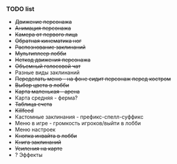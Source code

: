 ### TODO list

- ~~Движение персонажа~~
- ~~Анимация персонажа~~
- ~~Камера от первого лица~~
- ~~Обратная кинематика ног~~
- ~~Распознование заклинаний~~
- ~~Мультиплеер лобби~~
- ~~Неткод движения персонажа~~
- ~~Объемный голосовой чат~~
- Разные виды заклинаний
- ~~Переделать меню - на фоне сидит персонаж перед костром~~
- ~~Выбор цвета в лобби~~
- ~~Карта маленькая - арена~~
- Карта средняя - ферма?
- ~~Таблица счета~~
- ~~Killfeed~~
- Кастомные заклинания - префикс-спелл-суффикс
- Меню в игре - громкость игроков/выйти в лобби
- Меню настроек
- ~~Кнопка инвайта в лобби~~
- ~~Книга заклинаний~~
- ~~Усиления на карте~~
- ? Эффекты